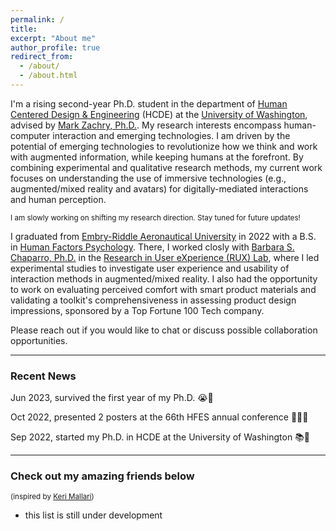 ```yaml
---
permalink: /
title:
excerpt: "About me"
author_profile: true
redirect_from: 
  - /about/
  - /about.html
---
```


I'm a rising second-year Ph.D. student in the department of [Human Centered Design & Engineering][hcde] (HCDE) at the [University of Washington][uw], advised by [Mark Zachry, Ph.D.][mark]. My research interests encompass human-computer interaction and emerging technologies. I am driven by the potential of emerging technologies to revolutionize how we think and work with augmented information, while keeping humans at the forefront. By combining experimental and qualitative research methods, my current work focuses on understanding the use of immersive technologies (e.g., augmented/mixed reality and avatars) for digitally-mediated interactions and human perception. 

<small> I am slowly working on shifting my research direction. Stay tuned for future updates! </small>

I graduated from [Embry-Riddle Aeronautical University][erau] in 2022 with a B.S. in [Human Factors Psychology][hf]. There, I worked closly with [Barbara S. Chaparro, Ph.D.][barb] in the [Research in User eXperience (RUX) Lab][rux], where I led experimental studies to investigate user experience and usability of interaction methods in augmented/mixed reality. I also had the opportunity to work on evaluating perceived comfort with smart product materials and validating a toolkit's comprehensiveness in assessing product design impressions, sponsored by a Top Fortune 100 Tech company.

Please reach out if you would like to chat or discuss possible collaboration opportunities.

-----

### Recent News

Jun 2023, survived the first year of my Ph.D. 😭🎉

Oct 2022, presented 2 posters at the 66th HFES annual conference 🧑🏻‍🏫

Sep 2022, started my Ph.D. in HCDE at the University of Washington 📚🐺

-----

### Check out my amazing friends below
<small> (inspired by [Keri Mallari][keri]) </small>
- this list is still under development





[erau]: https://daytonabeach.erau.edu
[hcde]: https://www.hcde.washington.edu
[hf]: https://daytonabeach.erau.edu/college-arts-sciences/human-factors
[rux]: https://daytonabeach.erau.edu/about/labs/research-user-experience
[uw]: https://www.washington.edu


[andy]: https://www.linkedin.com/in/soohyunmoon
[connie]: https://www.linkedin.com/in/connie-hyyang
[donghoon]: https://donghoon.io
[emma]: https://ej-mcdonnell.github.io
[jon]: https://jonfroehlich.github.io
[kate]: https://kateringland.com
[keri]: https://keri.xyz
[leah]: https://www.hcde.washington.edu/findlater
[mark]: https://www.hcde.washington.edu/zachry
[pitch]: https://wspitch.github.io
[sophie]: https://www.linkedin.com/in/sophieparkdesign
[tessa]: https://tessaeagle.github.io


[barb]: https://faculty.erau.edu/Barbara.Chaparro
[carmen]: https://www.linkedin.com/in/carmen-van-ommen
[crystal]: https://www.linkedin.com/in/crystal-fausett
[jenna]: https://www.linkedin.com/in/jenna-korentsides
[jess]: https://www.linkedin.com/in/jessycaderby
[jose]: https://www.linkedin.com/in/jose-mathew787
[katlyn]: https://www.linkedin.com/in/katlyn-skilton
[keebler]: https://faculty.erau.edu/Joseph.Keebler
[kelly]: https://www.linkedin.com/in/kellyjuneharris
